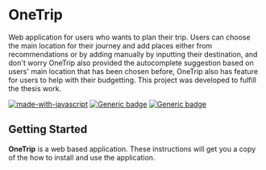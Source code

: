 # OneTrip
Web application for users who wants to plan their trip. Users can choose the main location for their journey and add places either from recommendations or by adding manually by inputting their destination, and don't worry OneTrip also provided the autocomplete suggestion based on users' main location that has been chosen before, OneTrip also has feature for users to help with their budgetting. This project was developed to fulfill the thesis work.

[![made-with-javascript](https://img.shields.io/badge/Made%20with-JavaScript-1f425f.svg)](https://www.javascript.com)
[![Generic badge](https://img.shields.io/badge/node%20version-v18.12.1-yellow.svg)](https://nodejs.org/en/)
[![Generic badge](https://img.shields.io/badge/npm%20version-8.19.2-yellow.svg)](https://nodejs.org/en/)

## Getting Started
**OneTrip** is a web based application. These instructions will get you a copy of the how to install and use the application.

